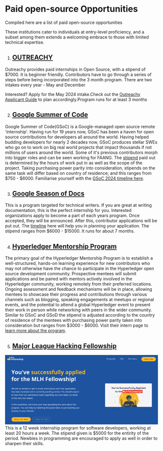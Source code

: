 # Paid open-source Opportunities

Compiled here are a list of paid open-source opportunities


These institutions cater to individuals at entry-level proficiency, and a subset among them extends a welcoming embrace to those with limited technical expertise.

1. ## [OUTREACHY](https://www.outreachy.org/)

Outreachy provides paid internships in Open Source, with a stipend of $7000. It is beginner friendly. 
Contributors have to go through a series of steps before being incorporated into the 3 month program. 
There are two intakes every year - May and December 

Interested? Apply for the May 2024 intake.Check out the [Outreachy Applicant Guide](https://www.outreachy.org/docs/applicant/) to plan accordingly.Program runs for at least 3 months

2. ## [Google Summer of Code](https://buildyourfuture.withgoogle.com/programs/summer-of-code)

Google Summer of Code(GSoC) is a Google-managed open source remote 'internship'. Having run for 19 years now, GSoC has been a haven for open source contributions for developers all around the world. Having helped budding developers for nearly 2 decades now, GSoC produces stellar SWEs who go on to work on big real world projects that impact thousands if not millions of users around the world. Some of it's previous contributors morph into bigger roles and can be seen working for FAANG. The [stipend](https://developers.google.com/open-source/gsoc/help/student-stipends) paid out is determined by the hours of work put in as well as the scope of the project. Taking purchasing power parity into consideration, stipends on the same task will differ based on country of residence; and this ranges from $750 - $6000. Familiarise yourself with the [GSoC 2024 timeline here](https://developers.google.com/open-source/gsoc/timeline). 

3. ## [Google Season of Docs](https://developers.google.com/season-of-docs/docs/get-started)

This is a program targeted for technical writers. If you are great at writing documentation, this is the perfect internship for you. Interested organizations apply to become a part of each years program. Once accepted, they will be announced. After this, contributor applications will be put out. The [timeline](https://developers.google.com/season-of-docs/docs/timeline) here will help you in planning your application. The stipend ranges from $6000 - $15000. It runs for about 7 months.

4. ## [Hyperledger Mentorship Program]()

The primary goal of the Hyperledger Mentorship Program is to establish a well-structured, hands-on learning experience for new contributors who may not otherwise have the chance to participate in the Hyperledger open source development community. Prospective mentees will submit applications and be paired with mentors actively involved in the Hyperledger community, working remotely from their preferred locations. Ongoing assessment and feedback mechanisms will be in place, allowing mentees to showcase their progress and contributions through various channels such as blogging, speaking engagements at meetups or regional events, and the potential to attend a global Hyperledger event to present their work in person while networking with peers in the wider community. Similar to GSoC and GSoD the stipend is adjusted according to the country of residence of the mentees with purchasing power parity taken into consideration but ranges from $3000 - $6000. Visit their intern page to [learn more about the program](https://wiki.hyperledger.org/display/INTERN).

5. ## [Major League Hacking Fellowship](https://fellowship.mlh.io/programs/open-source)

![Success](/media/Screenshot%20from%202024-01-08%2010-01-01.png)
This is a 12 week internship program for software developers, working at least 20 hours a week. The stipend given is $5000 for the entirity of the period. Newbies in programming are encouraged to apply as well in order to sharpen their skills.
